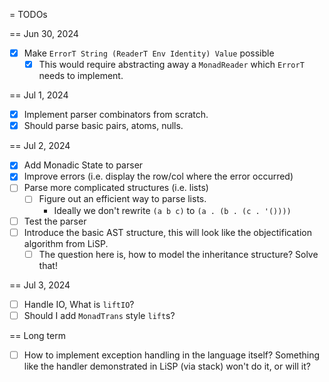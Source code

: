  = TODOs

 == Jun 30, 2024

 - [x] Make `ErrorT String (ReaderT Env Identity) Value` possible
   - [x] This would require abstracting away a `MonadReader` which
     `ErrorT` needs to implement.

== Jul 1, 2024

 - [x] Implement parser combinators from scratch.
 - [x] Should parse basic pairs, atoms, nulls.

== Jul 2, 2024
 - [x] Add Monadic State to parser
 - [x] Improve errors (i.e. display the row/col where the error occurred)
 - [ ] Parse more complicated structures (i.e. lists)
   - [ ] Figure out an efficient way to parse lists.
     - Ideally we don't rewrite `(a b c)` to `(a . (b . (c . '())))`

 - [ ] Test the parser
 - [ ] Introduce the basic AST structure, this will look like the objectification
   algorithm from LiSP.
     - [ ] The question here is, how to model the inheritance structure? Solve that!

== Jul 3, 2024

 - [ ] Handle IO, What is `liftIO`?
 - [ ] Should I add `MonadTrans` style `lift`s?

== Long term

 - [ ] How to implement exception handling in the language itself?
   Something like the handler demonstrated in LiSP (via stack) won't
   do it, or will it?

